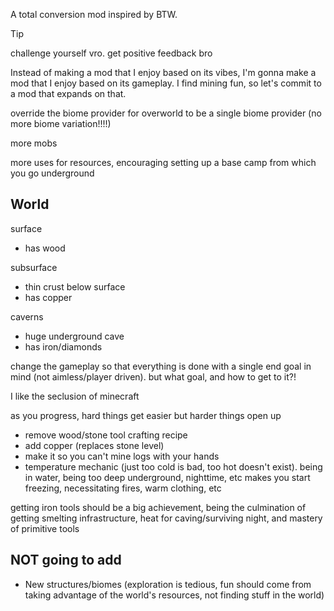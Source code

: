 A total conversion mod inspired by BTW.

> [!TIP]
> challenge yourself vro. get positive feedback bro

Instead of making a mod that I enjoy based on its vibes, I'm gonna make a mod that I enjoy based on its gameplay. I find mining fun, so let's commit to a mod that expands on that.

override the biome provider for overworld to be a single biome provider (no more biome variation!!!!)

more mobs

more uses for resources, encouraging setting up a base camp from which you go underground

## World

surface
- has wood

subsurface
- thin crust below surface
- has copper

caverns
- huge underground cave
- has iron/diamonds

change the gameplay so that everything is done with a single end goal in mind (not aimless/player driven). but what goal, and how to get to it?!

I like the seclusion of minecraft

as you progress, hard things get easier but harder things open up

- remove wood/stone tool crafting recipe
- add copper (replaces stone level)
- make it so you can't mine logs with your hands
- temperature mechanic (just too cold is bad, too hot doesn't exist). being in water, being too deep underground, nighttime, etc makes you start freezing, necessitating fires, warm clothing, etc

getting iron tools should be a big achievement, being the culmination of getting smelting infrastructure, heat for caving/surviving night, and mastery of primitive tools

## NOT going to add

- New structures/biomes (exploration is tedious, fun should come from taking advantage of the world's resources, not finding stuff in the world)
